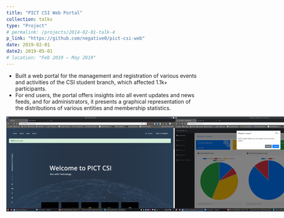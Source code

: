 ```yaml
---
title: "PICT CSI Web Portal"
collection: talks
type: "Project"
# permalink: /projects/2014-02-01-talk-4
p_link: "https://github.com/negative0/pict-csi-web"
date: 2019-02-01
date2: 2019-05-01
# location: "Feb 2019 – May 2019"
---
```

 
* Built a web portal for the management and registration of various events and activities of the CSI student branch, which affected 1.1k+ participants.
* For end users, the portal offers insights into all event updates and news feeds, and for administrators, it presents a graphical representation of the distributions of various entities and membership statistics.
<!-- <br/><img src='/images/csi_1.png' width="500" height="300"><img src='/images/csi_2.png' width="500" height="300"> -->
<div style="display: flex;">
    <img src="/images/csi_2.png" width="500" height="250">
    <img src="/images/csi_1.png" width="500" height="250">
</div>
<!-- * Technology stack -  -->
